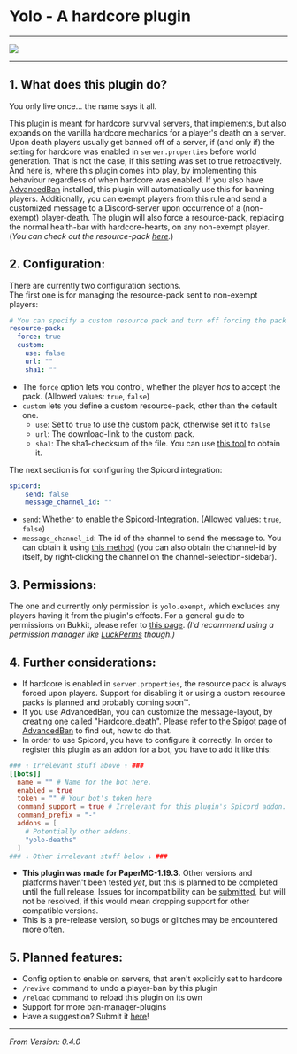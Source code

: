 # Yolo - A hardcore plugin

---

[![](https://jitpack.io/v/eingruenesbeb/Yolo.svg)](https://jitpack.io/#eingruenesbeb/Yolo)

---

## 1. What does this plugin do?

You only live once... the name says it all.

This plugin is meant for hardcore survival servers, that implements, but also expands on the vanilla hardcore 
mechanics for a player's death on a server.\
Upon death players usually get banned off of a server, if (and only if) the setting for hardcore was enabled in 
`server.properties` before world generation. That is not the case, if this setting was set to true retroactively. And 
here is, where this plugin comes into play, by implementing this behaviour regardless of when hardcore was enabled. If 
you also have [AdvancedBan](https://www.spigotmc.org/resources/advancedban.8695/) installed, this plugin will 
automatically use this for banning players. 
Additionally, you can exempt players from this rule and send a customized message to a Discord-server upon occurrence of 
a (non-exempt) player-death. The plugin will also force a resource-pack, replacing the normal health-bar with 
hardcore-hearts, on any non-exempt player. (*You can check out the resource-pack 
[here](https://drive.google.com/file/d/1UWoiOGFlt2QIyQPVKAv5flLTNeNiI439/view?usp=share_link).*)

## 2. Configuration:

There are currently two configuration sections.\
The first one is for managing the resource-pack sent to non-exempt players:
```yaml
# You can specify a custom resource pack and turn off forcing the pack onto non-exempt players.
resource-pack:
  force: true
  custom:
    use: false
    url: ""
    sha1: ""
```
- The `force` option lets you control, whether the player *has* to accept the pack. (Allowed values: `true`, `false`)
- `custom` lets you define a custom resource-pack, other than the default one.
  - `use`: Set to `true` to use the custom pack, otherwise set it to `false`
  - `url`: The download-link to the custom pack.
  - `sha1`: The sha1-checksum of the file. You can use 
  [this tool](https://emn178.github.io/online-tools/sha1_checksum.html) to obtain it.

The next section is for configuring the Spicord integration:
```yaml
spicord:
    send: false
    message_channel_id: ""
```
- `send`: Whether to enable the Spicord-Integration. (Allowed values: `true`, `false`)
- `message_channel_id`: The id of the channel to send the message to. You can obtain it using 
[this method](https://support.discord.com/hc/en-us/articles/206346498-Where-can-I-find-my-User-Server-Message-ID-) (you
can also obtain the channel-id by itself, by right-clicking the channel on the channel-selection-sidebar).

## 3. Permissions:

The one and currently only permission is `yolo.exempt`, which excludes any players having it from the plugin's effects.
For a general guide to permissions on Bukkit, please refer to 
[this page](https://bukkit.fandom.com/wiki/Permissions.yml). *(I'd recommend using a permission manager like 
[LuckPerms](https://luckperms.net/) though.)*

## 4. Further considerations:

- If hardcore is enabled in `server.properties`, the resource pack is always forced upon players. Support for disabling
it or using a custom resource packs is planned and probably coming soon™.
- If you use AdvancedBan, you can customize the message-layout, by creating one called "Hardcore_death". Please refer 
to [the Spigot page of AdvancedBan](https://www.spigotmc.org/resources/advancedban.8695/#Configuration) to find out, 
how to do that.
- In order to use Spicord, you have to configure it correctly. In order to register this plugin as an addon for a bot, 
you have to add it like this:
```toml
### ↑ Irrelevant stuff above ↑ ###
[[bots]]
  name = "" # Name for the bot here.
  enabled = true
  token = "" # Your bot's token here
  command_support = true # Irrelevant for this plugin's Spicord addon.
  command_prefix = "-"
  addons = [
    # Potentially other addons.
    "yolo-deaths"
  ]
### ↓ Other irrelevant stuff below ↓ ###
```
- **This plugin was made for PaperMC-1.19.3.** Other versions and platforms haven't been tested *yet*, but this is planned 
to be completed until the full release. Issues for incompatibility can be [submitted](https://github.com/eingruenesbeb/Yolo/issues/new/choose), but will not be resolved, if 
this would mean dropping support for other compatible versions.
- This is a pre-release version, so bugs or glitches may be encountered more often.

## 5. Planned features:
- Config option to enable on servers, that aren't explicitly set to hardcore
- `/revive` command to undo a player-ban by this plugin
- `/reload` command to reload this plugin on its own
- Support for more ban-manager-plugins
- Have a suggestion? Submit it [here](https://github.com/eingruenesbeb/Yolo/issues/new/choose)!

---
*From Version: 0.4.0*
